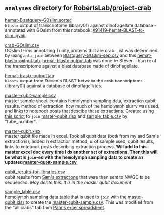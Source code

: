 ## `analyses` directory for [RobertsLab/project-crab](https://github.com/RobertsLab/project-crab)

[hemat-Blastquery-GOslim.sorted](https://github.com/RobertsLab/project-crab/blob/master/analyses/hemat-Blastquery-GOslim.sorted)    
`blastx` output of transcriptome (library01) against dinoflagellate database - annotated with GOslim from this notebook: [091419-hemat-BLAST-to-slim.ipynb](https://github.com/RobertsLab/project-crab/blob/master/notebooks/091419-hemat-BLAST-to-slim.ipynb).

[crab-GOslim.csv](https://github.com/RobertsLab/project-crab/blob/master/analyses/crab-GOslim.csv)      
GOslim terms annotating Trinity_proteins that are crab. List was determined by using `anti_join` between [Blastquery-GOslim-sep.csv](https://github.com/fish546-2018/grace-Cbairdi-transcriptome/blob/master/analyses/Blastquery-GOslim-sep.csv) and this [hemat-blastx-output.tab](https://github.com/RobertsLab/project-crab/blob/master/analyses/hemat-blastx-output.tab). [hemat-blastx-output.tab](https://github.com/RobertsLab/project-crab/blob/master/analyses/hemat-blastx-output.tab) was done by Steven - `blastx` of the transcriptome against a blast database made of dinoflagellate. 

[hemat-blastx-output.tab](https://github.com/RobertsLab/project-crab/blob/master/analyses/hemat-blastx-output.tab)    
`blastx` output from Steven's BLAST between the crab transcriptome (library01) against a database of dinoflagellates. 

[master-qubit-sample.csv](https://github.com/RobertsLab/project-crab/blob/master/analyses/master-qubit-sample.csv)    
master sample sheet. contains hemolymph sampling data, extraction qubit results, method of extraction, how much of the hemolymph slurry was used, and links to notebook posts that descibe those extractions. Created using [this script](https://github.com/RobertsLab/project-crab/blob/master/scripts/081919-sample-qubit-master.Rmd) to `join` [master-qubit.xlsx](https://github.com/RobertsLab/project-crab/blob/master/analyses/master-qubit.xlsx) and [sample_table.csv](https://github.com/RobertsLab/project-crab/blob/master/analyses/sample_table.csv) by "tube_number". 

[master-qubit.xlsx](https://github.com/RobertsLab/project-crab/blob/master/analyses/master-qubit.xlsx)    
master qubit file made in excel. Took all qubit data (both from my and Sam's extractions), added in extraction method, ul of sample used, qubit results, links to notebook posts describing extraction process. **Will add to this master excel doc every time I do another set of extractions. Then this will be what is `join`-ed with the hemolymph sampling data to create an updated [master-qubit-sample.csv](https://github.com/RobertsLab/project-crab/blob/master/analyses/master-qubit-sample.csv)**

[qubit_results-for-libraries.csv](https://github.com/RobertsLab/project-crab/blob/master/analyses/qubit_results-for-libraries.csv)    
qubit results from [Sam's extractions](https://robertslab.github.io/sams-notebook/2019/04/30/RNA-Isolation-and-Quantification-C.bairdi-Hemolymph-Pellet-in-RNAlater.html) that were then sent to NWGC to be sequenced. _May delete this. It is in the master qubit document_

[sample_table.csv](https://github.com/RobertsLab/project-crab/blob/master/analyses/sample_table.csv)   
hemolymph sampling data table that is used to `join` with the [master-qubit.xlsx](https://github.com/RobertsLab/project-crab/blob/master/analyses/master-qubit.xlsx) to create the [master-qubit-sample.csv](https://github.com/RobertsLab/project-crab/blob/master/analyses/master-qubit-sample.csv). This was modified from the "all crabs" tab from [Pam's excel spreadsheet](https://github.com/RobertsLab/project-crab/blob/master/data/Excel-data-from-Pam/20180125-NPRB-crab-sample-data.xlsx). 



